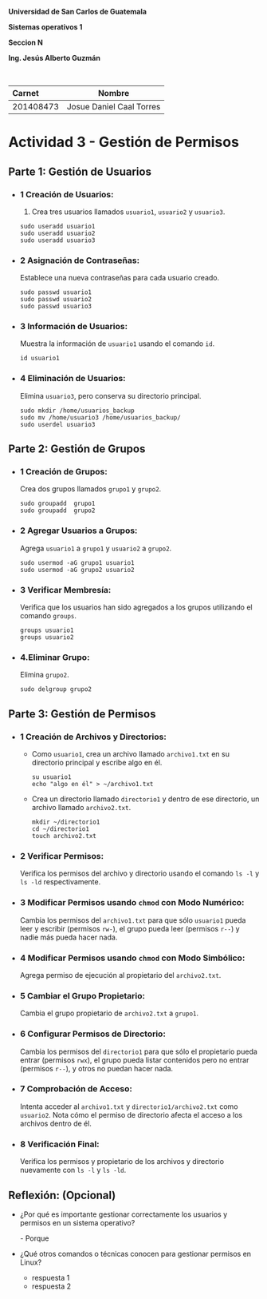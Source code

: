 
<p style="text-align: justify;"><b>Universidad de San Carlos de Guatemala</b></p>
<p style="text-align: justify;"><b>Sistemas operativos  1</b></p>
<p style="text-align: justify;"><b>Seccion N</b></p>
<p style="text-align: justify;"><b>Ing. Jesús Alberto Guzmán</b></p>

<br>

| Carnet | Nombre | 
|:--------------|:-------------:|
| 201408473| Josue Daniel Caal Torres 


# Actividad 3 - Gestión de Permisos


## Parte 1: Gestión de Usuarios

- ### 1 Creación de Usuarios: 
  1. Crea tres usuarios llamados `usuario1`, `usuario2` y `usuario3`.
    ~~~
    sudo useradd usuario1
    sudo useradd usuario2
    sudo useradd usuario3
    ~~~

- ### 2 Asignación de Contraseñas: 
  Establece una nueva contraseñas para cada usuario creado.
    ~~~
    sudo passwd usuario1
    sudo passwd usuario2
    sudo passwd usuario3
    ~~~


- ### 3 Información de Usuarios: 
  Muestra la información de `usuario1` usando el comando `id`.
    ~~~
    id usuario1
    ~~~

- ### 4 Eliminación de Usuarios: 
    Elimina `usuario3`, pero conserva su directorio principal.
    ~~~
    sudo mkdir /home/usuarios_backup
    sudo mv /home/usuario3 /home/usuarios_backup/
    sudo userdel usuario3
    ~~~

## Parte 2: Gestión de Grupos
- ### 1 Creación de Grupos: 
   Crea dos grupos llamados `grupo1` y `grupo2`.

    ~~~
    sudo groupadd  grupo1
    sudo groupadd  grupo2
    ~~~

- ### 2 Agregar Usuarios a Grupos: 
  Agrega `usuario1` a `grupo1` y `usuario2` a `grupo2`.

    ~~~
    sudo usermod -aG grupo1 usuario1
    sudo usermod -aG grupo2 usuario2
    ~~~
- ### 3 Verificar Membresía: 
  Verifica que los usuarios han sido agregados a los grupos utilizando el comando `groups`.
    ~~~
    groups usuario1
    groups usuario2
    ~~~
- ### 4.Eliminar Grupo: 
  Elimina `grupo2`.
   
    ~~~
    sudo delgroup grupo2
    ~~~



## Parte 3: Gestión de Permisos

- ### 1 Creación de Archivos y Directorios:

    - Como `usuario1`, crea un archivo llamado `archivo1.txt` en su directorio principal y escribe algo en él.
        ~~~
        su usuario1
        echo "algo en él" > ~/archivo1.txt
        ~~~

    - Crea un directorio llamado `directorio1` y dentro de ese directorio, un archivo llamado `archivo2.txt`.
        ~~~
        mkdir ~/directorio1
        cd ~/directorio1
        touch archivo2.txt
        ~~~

- ### 2 Verificar Permisos: 
  Verifica los permisos del archivo y directorio usando el comando `ls -l` y `ls -ld` respectivamente.

- ### 3 Modificar Permisos usando `chmod` con Modo Numérico: 
  Cambia los permisos del `archivo1.txt` para que sólo `usuario1` pueda leer y escribir (permisos `rw-`), el grupo pueda leer (permisos `r--`) y nadie más pueda hacer nada.

- ### 4 Modificar Permisos usando `chmod` con Modo Simbólico: 
  Agrega permiso de ejecución al propietario del `archivo2.txt`.

- ### 5 Cambiar el Grupo Propietario: 
  Cambia el grupo propietario de `archivo2.txt` a `grupo1`.

- ### 6 Configurar Permisos de Directorio: 
  Cambia los permisos del `directorio1` para que sólo el propietario pueda entrar (permisos `rwx`), el grupo pueda listar contenidos pero no entrar (permisos `r--`), y otros no puedan hacer nada.

- ### 7 Comprobación de Acceso: 
  Intenta acceder al `archivo1.txt` y `directorio1/archivo2.txt` como `usuario2`. Nota cómo el permiso de directorio afecta el acceso a los archivos dentro de él.

- ### 8 Verificación Final: 
  Verifica los permisos y propietario de los archivos y directorio nuevamente con `ls -l` y `ls -ld`.
   
## Reflexión: (Opcional)



- ¿Por qué es importante gestionar correctamente los usuarios y permisos en un sistema operativo?

   \- Porque

- ¿Qué otros comandos o técnicas conocen para gestionar permisos en Linux?
   - respuesta 1
   - respuesta 2